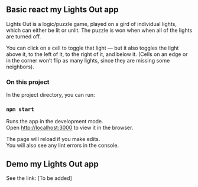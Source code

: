 ## Basic react my Lights Out app

Lights Out is a logic/puzzle game, played on a gird of individual lights, which can either be lit or unlit. The puzzle is won when when all of the lights are turned off.

 You can click on a cell to toggle that light — but it also toggles the light above it, to the left of it, to the right of it, and below it. (Cells on an edge or in the corner won’t flip as many lights, since they are missing some neighbors).


### On this project

In the project directory, you can run:

### `npm start`

Runs the app in the development mode.<br />
Open [http://localhost:3000](http://localhost:3000) to view it in the browser.

The page will reload if you make edits.<br />
You will also see any lint errors in the console.

## Demo my Lights Out app

See the link: [To be added]

